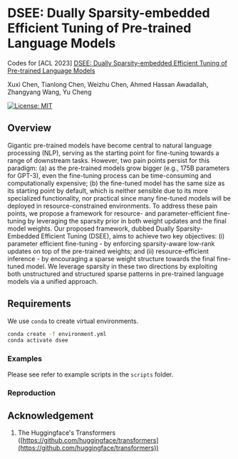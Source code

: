 # DSEE: Dually Sparsity-embedded Efficient Tuning of Pre-trained Language Models


Codes for [ACL 2023] [DSEE: Dually Sparsity-embedded Efficient Tuning of Pre-trained Language Models](https://arxiv.org/abs/2111.00160)

Xuxi Chen, Tianlong Chen, Weizhu Chen, Ahmed Hassan Awadallah, Zhangyang Wang, Yu Cheng

[![License: MIT](https://img.shields.io/badge/License-MIT-green.svg)](https://opensource.org/licenses/MIT)

## Overview

Gigantic pre-trained models have become central to natural language processing (NLP), serving as the starting point for fine-tuning towards a range of downstream tasks. However, two pain points persist for this paradigm: (a) as the pre-trained models grow bigger (e.g., $175$B parameters for GPT-3), even the fine-tuning process can be time-consuming and computationally expensive; (b) the fine-tuned model has the same size as its starting point by default, which is neither sensible due to its more specialized functionality, nor practical since many fine-tuned models will be deployed in resource-constrained environments. To address these pain points, we propose a framework for resource- and parameter-efficient fine-tuning by leveraging the sparsity prior in both weight updates and the final model weights. Our proposed framework, dubbed Dually Sparsity-Embedded Efficient Tuning (DSEE), aims to achieve two key objectives: (i) parameter efficient fine-tuning -  by enforcing sparsity-aware low-rank updates on top of the pre-trained weights; and (ii) resource-efficient inference - by encouraging a sparse weight structure towards the final fine-tuned model. We leverage sparsity in these two directions by exploiting both unstructured and structured sparse patterns in pre-trained language models via a unified approach.

## Requirements

We use `conda` to create virtual environments. 
```bash
conda create -f environment.yml
conda activate dsee
```

### Examples

Please see refer to example scripts in the `scripts` folder. 

### Reproduction

## Acknowledgement

1. The Huggingface's Transformers ([https://github.com/huggingface/transformers](https://github.com/huggingface/transformers))